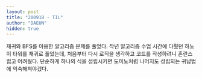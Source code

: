 ```yaml
---
layout: post
title: "200918 - TIL"
author: "DAEUN"
hidden: true
---
```


재귀와 BFS를 이용한 알고리즘 문제를 풀었다. 작년 알고리즘 수업 시간에 다뤘던 하노이 타워를 재귀로 풀었는데, 처음부터 다시 로직을 생각하고 코드를 작성하려니 혼란스럽고 어려웠다. 단순하게 하나의 식을 성립시키면 도미노처럼 나머지도 성립되는 귀납법에 익숙해져야겠다.